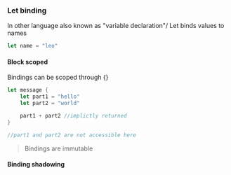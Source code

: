 ### Let binding

In other language also known as "variable declaration"/
Let binds values to names

```rs
let name = "leo"
```

#### Block scoped

Bindings can be scoped through {}

```rs
let message {
    let part1 = "hello"
    let part2 = "world"

    part1 + part2 //implictly returned
}

//part1 and part2 are not accessible here
```

> Bindings are immutable

#### Binding shadowing